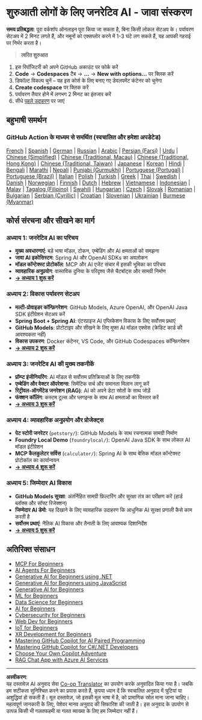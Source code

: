 <!--
CO_OP_TRANSLATOR_METADATA:
{
  "original_hash": "90ac762d40c6db51b8081cdb3e49e9db",
  "translation_date": "2025-08-28T21:36:16+00:00",
  "source_file": "README.md",
  "language_code": "hi"
}
-->
# शुरुआती लोगों के लिए जनरेटिव AI - जावा संस्करण

**समय प्रतिबद्धता**: पूरा वर्कशॉप ऑनलाइन पूरा किया जा सकता है, बिना किसी लोकल सेटअप के। पर्यावरण सेटअप में 2 मिनट लगते हैं, और नमूनों को एक्सप्लोर करने में 1-3 घंटे लग सकते हैं, यह आपकी गहराई पर निर्भर करता है।

> **त्वरित शुरुआत**

1. इस रिपॉजिटरी को अपने GitHub अकाउंट पर फोर्क करें  
2. **Code** → **Codespaces** टैब → **...** → **New with options...** पर क्लिक करें  
3. डिफॉल्ट विकल्प चुनें – यह इस कोर्स के लिए बनाए गए डेवलपमेंट कंटेनर को चुनेगा  
4. **Create codespace** पर क्लिक करें  
5. पर्यावरण तैयार होने में लगभग 2 मिनट का इंतजार करें  
6. सीधे [पहले उदाहरण](./02-SetupDevEnvironment/README.md#step-2-create-a-github-personal-access-token) पर जाएं  

## बहुभाषी समर्थन

### GitHub Action के माध्यम से समर्थित (स्वचालित और हमेशा अपडेटेड)

[French](../fr/README.md) | [Spanish](../es/README.md) | [German](../de/README.md) | [Russian](../ru/README.md) | [Arabic](../ar/README.md) | [Persian (Farsi)](../fa/README.md) | [Urdu](../ur/README.md) | [Chinese (Simplified)](../zh/README.md) | [Chinese (Traditional, Macau)](../mo/README.md) | [Chinese (Traditional, Hong Kong)](../hk/README.md) | [Chinese (Traditional, Taiwan)](../tw/README.md) | [Japanese](../ja/README.md) | [Korean](../ko/README.md) | [Hindi](./README.md) | [Bengali](../bn/README.md) | [Marathi](../mr/README.md) | [Nepali](../ne/README.md) | [Punjabi (Gurmukhi)](../pa/README.md) | [Portuguese (Portugal)](../pt/README.md) | [Portuguese (Brazil)](../br/README.md) | [Italian](../it/README.md) | [Polish](../pl/README.md) | [Turkish](../tr/README.md) | [Greek](../el/README.md) | [Thai](../th/README.md) | [Swedish](../sv/README.md) | [Danish](../da/README.md) | [Norwegian](../no/README.md) | [Finnish](../fi/README.md) | [Dutch](../nl/README.md) | [Hebrew](../he/README.md) | [Vietnamese](../vi/README.md) | [Indonesian](../id/README.md) | [Malay](../ms/README.md) | [Tagalog (Filipino)](../tl/README.md) | [Swahili](../sw/README.md) | [Hungarian](../hu/README.md) | [Czech](../cs/README.md) | [Slovak](../sk/README.md) | [Romanian](../ro/README.md) | [Bulgarian](../bg/README.md) | [Serbian (Cyrillic)](../sr/README.md) | [Croatian](../hr/README.md) | [Slovenian](../sl/README.md) | [Ukrainian](../uk/README.md) | [Burmese (Myanmar)](../my/README.md)

## कोर्स संरचना और सीखने का मार्ग

### **अध्याय 1: जनरेटिव AI का परिचय**
- **मुख्य अवधारणाएं**: बड़े भाषा मॉडल, टोकन, एम्बेडिंग और AI क्षमताओं को समझना  
- **जावा AI इकोसिस्टम**: Spring AI और OpenAI SDKs का अवलोकन  
- **मॉडल कॉन्टेक्स्ट प्रोटोकॉल**: MCP और AI एजेंट संचार में इसकी भूमिका का परिचय  
- **व्यावहारिक अनुप्रयोग**: वास्तविक दुनिया के परिदृश्य जैसे चैटबॉट्स और सामग्री निर्माण  
- **[→ अध्याय 1 शुरू करें](./01-IntroToGenAI/README.md)**  

### **अध्याय 2: विकास पर्यावरण सेटअप**
- **मल्टी-प्रोवाइडर कॉन्फ़िगरेशन**: GitHub Models, Azure OpenAI, और OpenAI Java SDK इंटीग्रेशन सेटअप करें  
- **Spring Boot + Spring AI**: एंटरप्राइज AI एप्लिकेशन विकास के लिए सर्वोत्तम प्रथाएं  
- **GitHub Models**: प्रोटोटाइप और सीखने के लिए मुफ्त AI मॉडल एक्सेस (क्रेडिट कार्ड की आवश्यकता नहीं)  
- **विकास उपकरण**: Docker कंटेनर, VS Code, और GitHub Codespaces कॉन्फ़िगरेशन  
- **[→ अध्याय 2 शुरू करें](./02-SetupDevEnvironment/README.md)**  

### **अध्याय 3: जनरेटिव AI की मुख्य तकनीकें**
- **प्रॉम्प्ट इंजीनियरिंग**: AI मॉडल से सर्वोत्तम प्रतिक्रियाओं के लिए तकनीकें  
- **एम्बेडिंग और वेक्टर ऑपरेशन्स**: सिमेंटिक सर्च और समानता मिलान लागू करें  
- **रिट्रीवल-ऑगमेंटेड जनरेशन (RAG)**: AI को अपने डेटा स्रोतों के साथ जोड़ें  
- **फंक्शन कॉलिंग**: कस्टम टूल्स और प्लगइन्स के साथ AI क्षमताओं का विस्तार करें  
- **[→ अध्याय 3 शुरू करें](./03-CoreGenerativeAITechniques/README.md)**  

### **अध्याय 4: व्यावहारिक अनुप्रयोग और प्रोजेक्ट्स**
- **पेट स्टोरी जनरेटर** (`petstory/`): GitHub Models के साथ रचनात्मक सामग्री निर्माण  
- **Foundry Local Demo** (`foundrylocal/`): OpenAI Java SDK के साथ लोकल AI मॉडल इंटीग्रेशन  
- **MCP कैलकुलेटर सर्विस** (`calculator/`): Spring AI के साथ बेसिक मॉडल कॉन्टेक्स्ट प्रोटोकॉल का कार्यान्वयन  
- **[→ अध्याय 4 शुरू करें](./04-PracticalSamples/README.md)**  

### **अध्याय 5: जिम्मेदार AI विकास**
- **GitHub Models सुरक्षा**: अंतर्निहित सामग्री फ़िल्टरिंग और सुरक्षा तंत्र का परीक्षण करें (हार्ड ब्लॉक्स और सॉफ्ट रिजेक्शन)  
- **जिम्मेदार AI डेमो**: यह दिखाने के लिए व्यावहारिक उदाहरण कि आधुनिक AI सुरक्षा प्रणाली कैसे काम करती है  
- **सर्वोत्तम प्रथाएं**: नैतिक AI विकास और तैनाती के लिए आवश्यक दिशानिर्देश  
- **[→ अध्याय 5 शुरू करें](./05-ResponsibleGenAI/README.md)**  

## अतिरिक्त संसाधन

- [MCP For Beginners](https://github.com/microsoft/mcp-for-beginners)  
- [AI Agents For Beginners](https://github.com/microsoft/ai-agents-for-beginners)  
- [Generative AI for Beginners using .NET](https://github.com/microsoft/Generative-AI-for-beginners-dotnet)  
- [Generative AI for Beginners using JavaScript](https://github.com/microsoft/generative-ai-with-javascript)  
- [Generative AI for Beginners](https://github.com/microsoft/generative-ai-for-beginners)  
- [ML for Beginners](https://aka.ms/ml-beginners)  
- [Data Science for Beginners](https://aka.ms/datascience-beginners)  
- [AI for Beginners](https://aka.ms/ai-beginners)  
- [Cybersecurity for Beginners](https://github.com/microsoft/Security-101)  
- [Web Dev for Beginners](https://aka.ms/webdev-beginners)  
- [IoT for Beginners](https://aka.ms/iot-beginners)  
- [XR Development for Beginners](https://github.com/microsoft/xr-development-for-beginners)  
- [Mastering GitHub Copilot for AI Paired Programming](https://aka.ms/GitHubCopilotAI)  
- [Mastering GitHub Copilot for C#/.NET Developers](https://github.com/microsoft/mastering-github-copilot-for-dotnet-csharp-developers)  
- [Choose Your Own Copilot Adventure](https://github.com/microsoft/CopilotAdventures)  
- [RAG Chat App with Azure AI Services](https://github.com/Azure-Samples/azure-search-openai-demo-java)  

---

**अस्वीकरण**:  
यह दस्तावेज़ AI अनुवाद सेवा [Co-op Translator](https://github.com/Azure/co-op-translator) का उपयोग करके अनुवादित किया गया है। जबकि हम सटीकता सुनिश्चित करने का प्रयास करते हैं, कृपया ध्यान दें कि स्वचालित अनुवाद में त्रुटियां या अशुद्धियां हो सकती हैं। मूल दस्तावेज़, जो इसकी मूल भाषा में है, को प्रामाणिक स्रोत माना जाना चाहिए। महत्वपूर्ण जानकारी के लिए, पेशेवर मानव अनुवाद की सिफारिश की जाती है। इस अनुवाद के उपयोग से उत्पन्न किसी भी गलतफहमी या गलत व्याख्या के लिए हम जिम्मेदार नहीं हैं।
